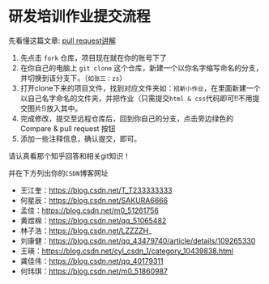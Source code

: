 # 研发培训作业提交流程

先看懂这篇文章: [pull request讲解](https://www.zhihu.com/question/21682976)

1. 先点击 `fork` 仓库，项目现在就在你的账号下了
2. 在你自己的电脑上 `git clone` 这个仓库，新建一个以你名字缩写命名的分支，并切换到该分支下。（`如张三：zs`）
3. 打开clone下来的项目文件，找到对应文件夹如：`招新小作业`，在里面新建一个以自己名字命名的文件夹，并把作业（只需提交`html & css`代码即可!!不用提交图片!)放入其中。
4. 完成修改，提交至远程仓库后，回到你自己的分支，点击旁边绿色的 Compare & pull request 按钮
5. 添加一些注释信息，确认提交，即可。

请认真看那个知乎回答和相关git知识！

并在下方列出你的`CSDN`博客网址

- 王江奎：https://blog.csdn.net/T_T233333333
- 何星辰：https://blog.csdn.net/SAKURA6666
- 孟佳：https://blog.csdn.net/m0_51261756 
- 黄煜棉：https://blog.csdn.net/qq_51065482
- 林子浩：https://blog.csdn.net/LZZZZH_
- 刘康健：https://blog.csdn.net/qq_43479740/article/details/109265330
- 王瑛：https://blog.csdn.net/cyl_csdn_1/category_10439838.html
- 龚佳伟：https://blog.csdn.net/qq_40179311
- 何玮琪：https://blog.csdn.net/m0_51860987
